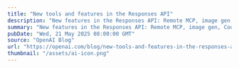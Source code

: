 ```yaml
---
title: "New tools and features in the Responses API"
description: "New features in the Responses API: Remote MCP, image gen, Code Interpreter, and more. Powering faster, smarter agents with GPT-4o & o-series models, plus new features for reliability and efficiency."
summary: "New features in the Responses API: Remote MCP, image gen, Code Interpreter, and more. Powering faster, smarter agents with GPT-4o & o-series models, plus new features for reliability and efficiency."
pubDate: "Wed, 21 May 2025 08:00:00 GMT"
source: "OpenAI Blog"
url: "https://openai.com/blog/new-tools-and-features-in-the-responses-api"
thumbnail: "/assets/ai-icon.png"
---
```



